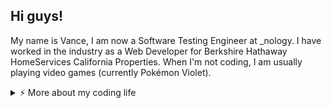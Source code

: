 ## Hi guys!

My name is Vance, I am now a Software Testing Engineer at _nology. I have worked in the industry as a Web Developer for Berkshire Hathaway HomeServices California Properties. When I'm not coding, I am usually playing video games (currently Pokémon Violet).

<details>
<summary>⚡️ More about my coding life</summary>
<br />

![Top Languages](https://github-readme-stats.vercel.app/api?username=vancepope&theme=react&show_icons=true)

## My Projects

1. <a href="https://github.com/vancepope/blackjack">Black Jack</a>
    - Black Jack console application built in Python
2. <a href="https://github.com/vancepope/hello_flask">APIs w/ Flask</a>
    - Flask API application that utilizes ElephantSQL 
</details>
